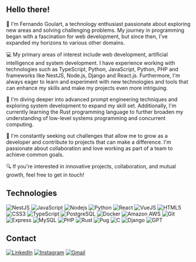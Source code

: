 ## Hello there!

👋 I'm Fernando Goulart, a technology enthusiast passionate about exploring new areas and solving challenging problems. My journey in programming began with a fascination for web development, but since then, I've expanded my horizons to various other domains.

💻 My primary areas of interest include web development, artificial intelligence and system development. I have experience working with technologies such as TypeScript, Python, JavaScript, Python, PHP and frameworks like NestJS, Node.js, Django and React.js. Furthermore, I'm always eager to learn and experiment with new technologies and tools that can enhance my skills and make my projects even more intriguing.

🌱 I'm diving deeper into advanced prompt engineering techniques and exploring system development to expand my skill set. Additionally, I'm currently learning the Rust programming language to further broaden my understanding of low-level systems programming and concurrent computing.

🚀 I'm constantly seeking out challenges that allow me to grow as a developer and contribute to projects that can make a difference. I'm passionate about collaboration and love working as part of a team to achieve common goals.

🔍 If you're interested in innovative projects, collaboration, and mutual growth, feel free to get in touch!

## Technologies

![NestJS](https://img.shields.io/badge/NestJS-E0234E?style=flat-square&logo=nestjs&logoColor=white)
![JavaScript](https://img.shields.io/badge/JavaScript-323330?style=flat-square&logo=javascript&logoColor=F7DF1E)
![Nodejs](https://img.shields.io/badge/Node.js-339933?style=flat-square&logo=nodedotjs&logoColor=white)
![Python](https://img.shields.io/badge/Python-FFD43B?style=flat-square&logo=python&logoColor=blue)
![React](https://img.shields.io/badge/-React-black?style=flat-square&logo=react)
![VueJS](https://img.shields.io/badge/Vue.js-35495E?style=flat-square&logo=vuedotjs&logoColor=4FC08D)
![HTML5](https://img.shields.io/badge/-HTML5-E34F26?style=flat-square&logo=html5&logoColor=white)
![CSS3](https://img.shields.io/badge/-CSS3-1572B6?style=flat-square&logo=css3)
![TypeScript](https://img.shields.io/badge/-TypeScript-007ACC?style=flat-square&logo=typescript&logoColor=white)
![PostgreSQL](https://img.shields.io/badge/-PostgreSQL-336791?style=flat-square&logo=postgresql&logoColor=white)
![Docker](https://img.shields.io/badge/Docker-2CA5E0?style=flat-square&logo=docker&logoColor=white)
![Amazon AWS](https://img.shields.io/badge/Amazon%20AWS-232F3E?style=flat-square&logo=amazon-aws)
![Git](https://img.shields.io/badge/Git-E44C30?style=flat-square&logo=git&logoColor=white)
![Express](https://img.shields.io/badge/-Express.JS-000000?style=flat-square&logo=express&logoColor=white)
![MySQL](https://img.shields.io/badge/MySQL-005C84?style=flat-square&logo=mysql&logoColor=white)
![PHP](https://img.shields.io/badge/PHP-777BB4?style=flat-square&logo=php&logoColor=white)
![Rust](https://img.shields.io/badge/Rust-black?style=flat-square&logo=rust&logoColor=#E57324)
![Pug](https://img.shields.io/badge/Pug-E3C29B?style=flat-square&logo=pug&logoColor=black)
![C](https://img.shields.io/badge/C-00599C?style=flat-square&logo=c&logoColor=white)
![Django](https://img.shields.io/badge/Django-092E20?style=flat-square&logo=django&logoColor=green)
![GPT](https://img.shields.io/badge/ChatGPT-74aa9c?style=flat-square&logo=openai&logoColor=white)

## Contact

[![LinkedIn](https://img.shields.io/badge/LinkedIn-0077B5?style=for-the-badge&logo=linkedin&logoColor=white)](https://www.linkedin.com/in/fernando-p-goulart)
[![Instagram](https://img.shields.io/badge/Instagram-E4405F?style=for-the-badge&logo=instagram&logoColor=white)](https://www.instagram.com/fernando.pgoulart)
[![Gmail](https://img.shields.io/badge/Gmail-D14836?style=for-the-badge&logo=gmail&logoColor=white)](mailto:fernandogoul7@gmail.com)